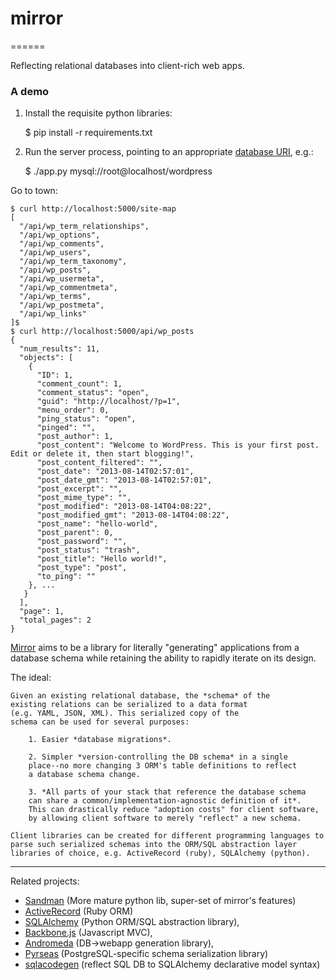# mirror
======

Reflecting relational databases into client-rich web apps.

### A demo

1. Install the requisite python libraries:

	$ pip install -r requirements.txt

2. Run the server process, pointing to an appropriate
[database URI](http://docs.sqlalchemy.org/en/rel_0_9/core/engines.html#database-urls), e.g.: 

	$ ./app.py mysql://root@localhost/wordpress

Go to town:

	$ curl http://localhost:5000/site-map
	[
      "/api/wp_term_relationships",
      "/api/wp_options",
      "/api/wp_comments",
      "/api/wp_users",
      "/api/wp_term_taxonomy",
      "/api/wp_posts",
      "/api/wp_usermeta",
      "/api/wp_commentmeta",
      "/api/wp_terms",
      "/api/wp_postmeta",
      "/api/wp_links"
    ]$
	$ curl http://localhost:5000/api/wp_posts
	{
	  "num_results": 11,
	  "objects": [
		{
		  "ID": 1,
		  "comment_count": 1,
		  "comment_status": "open",
		  "guid": "http://localhost/?p=1",
		  "menu_order": 0,
		  "ping_status": "open",
		  "pinged": "",
		  "post_author": 1,
		  "post_content": "Welcome to WordPress. This is your first post. Edit or delete it, then start blogging!",
		  "post_content_filtered": "",
		  "post_date": "2013-08-14T02:57:01",
		  "post_date_gmt": "2013-08-14T02:57:01",
		  "post_excerpt": "",
		  "post_mime_type": "",
		  "post_modified": "2013-08-14T04:08:22",
		  "post_modified_gmt": "2013-08-14T04:08:22",
		  "post_name": "hello-world",
		  "post_parent": 0,
		  "post_password": "",
		  "post_status": "trash",
		  "post_title": "Hello world!",
		  "post_type": "post",
		  "to_ping": ""
		}, ...
	   }
	  ],
	  "page": 1,
	  "total_pages": 2
	}

[Mirror](https://github.com/mmautner/mirror) aims to be a library 
for literally "generating" applications from a database schema while 
retaining the ability to rapidly iterate on its design.

The ideal:

    Given an existing relational database, the *schema* of the 
    existing relations can be serialized to a data format 
    (e.g. YAML, JSON, XML). This serialized copy of the 
    schema can be used for several purposes:

        1. Easier *database migrations*.

        2. Simpler *version-controlling the DB schema* in a single
        place--no more changing 3 ORM's table definitions to reflect 
        a database schema change.

        3. *All parts of your stack that reference the database schema 
        can share a common/implementation-agnostic definition of it*.
        This can drastically reduce "adoption costs" for client software,
        by allowing client software to merely "reflect" a new schema.

    Client libraries can be created for different programming languages to 
    parse such serialized schemas into the ORM/SQL abstraction layer 
    libraries of choice, e.g. ActiveRecord (ruby), SQLAlchemy (python).



-------
Related projects:

- [Sandman](https://github.com/jeffknupp/sandman) (More mature python lib, super-set of mirror's features)
- [ActiveRecord](http://guides.rubyonrails.org/active_record_basics.html) (Ruby ORM)
- [SQLAlchemy](http://www.sqlalchemy.org/) (Python ORM/SQL abstraction library),
- [Backbone.js](http://backbonejs.org/) (Javascript MVC), 
- [Andromeda](http://www.andromeda-project.org/) (DB->webapp generation library), 
- [Pyrseas](https://geithub.com/perseas/Pyrseas) (PostgreSQL-specific schema serialization library) 
- [sqlacodegen](https://pypi.python.org/pypi/sqlacodegen) (reflect SQL DB to SQLAlchemy declarative model syntax) 
